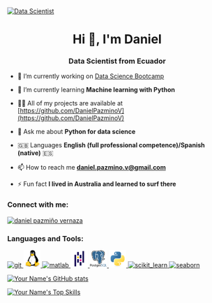 <a href="https://drive.google.com/uc?export=view&id=156JToMalCliB0lqGFhlN5J7miWuwONAd">
  <img src="https://drive.google.com/uc?export=view&id=156JToMalCliB0lqGFhlN5J7miWuwONAd" style="width: 1584px; max-width: 100%; 
  height: 396" align="center" title="Data Scientist" /></a>
  
 <h1 align="center">Hi 👋, I'm Daniel</h1>
<h3 align="center">Data Scientist from Ecuador</h3>

- 🔭 I’m currently working on [Data Science Bootcamp](https://github.com/DanielPazminoV/yandex-practicum-projects)

- 🌱 I’m currently learning **Machine learning with Python**

- 👨‍💻 All of my projects are available at [https://github.com/DanielPazminoV](https://github.com/DanielPazminoV)

- 💬 Ask me about **Python for data science**

- 🇬🇧 Languages **English (full professional competence)/Spanish (native)** 🇪🇸

- 📫 How to reach me **daniel.pazmino.v@gmail.com**

- ⚡ Fun fact **I lived in Australia and learned to surf there**

<h3 align="left">Connect with me:</h3>
<p align="left">
<a href="https://linkedin.com/in/daniel pazmiño vernaza" target="blank"><img align="center" src="https://raw.githubusercontent.com/rahuldkjain/github-profile-readme-generator/master/src/images/icons/Social/linked-in-alt.svg" alt="daniel pazmiño vernaza" height="30" width="40" /></a>
</p>

<h3 align="left">Languages and Tools:</h3>
<p align="left"> <a href="https://git-scm.com/" target="_blank" rel="noreferrer"> <img src="https://www.vectorlogo.zone/logos/git-scm/git-scm-icon.svg" alt="git" width="40" height="40"/> </a> <a href="https://www.linux.org/" target="_blank" rel="noreferrer"> <img src="https://raw.githubusercontent.com/devicons/devicon/master/icons/linux/linux-original.svg" alt="linux" width="40" height="40"/> </a> <a href="https://www.mathworks.com/" target="_blank" rel="noreferrer"> <img src="https://upload.wikimedia.org/wikipedia/commons/2/21/Matlab_Logo.png" alt="matlab" width="40" height="40"/> </a> <a href="https://pandas.pydata.org/" target="_blank" rel="noreferrer"> <img src="https://raw.githubusercontent.com/devicons/devicon/2ae2a900d2f041da66e950e4d48052658d850630/icons/pandas/pandas-original.svg" alt="pandas" width="40" height="40"/> </a> <a href="https://www.postgresql.org" target="_blank" rel="noreferrer"> <img src="https://raw.githubusercontent.com/devicons/devicon/master/icons/postgresql/postgresql-original-wordmark.svg" alt="postgresql" width="40" height="40"/> </a> <a href="https://www.python.org" target="_blank" rel="noreferrer"> <img src="https://raw.githubusercontent.com/devicons/devicon/master/icons/python/python-original.svg" alt="python" width="40" height="40"/> </a> <a href="https://scikit-learn.org/" target="_blank" rel="noreferrer"> <img src="https://upload.wikimedia.org/wikipedia/commons/0/05/Scikit_learn_logo_small.svg" alt="scikit_learn" width="40" height="40"/> </a> <a href="https://seaborn.pydata.org/" target="_blank" rel="noreferrer"> <img src="https://seaborn.pydata.org/_images/logo-mark-lightbg.svg" alt="seaborn" width="40" height="40"/> </a> </p
  
[![Your Name's GitHub stats](https://github-readme-stats.vercel.app/api?username=DanielPazminoV&show_icons=true&theme=default)](https://github.com/DanielPazminoV)

[![Your Name's Top Skills](https://github-readme-stats.vercel.app/api/top-langs/?username=DanielPazminoV&layout=compact)](https://github.com/DanielPazminoV)
